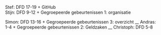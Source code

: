 Stef: DFD 17-19 + GitHub
<br />
Stijn: DFD 9-12 + Gegroepeerde gebeurtenissen 1: organisatie



Simon: DFD 13-16 + Gegroepeerde gebeurtenissen 3: overzicht
__
Andras: 1-4 + Gegroepeerde gebeurtenissen 2: Geldzaken
__
Christoph: DFD 5-8
